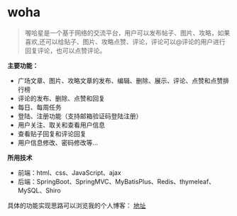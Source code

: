 # woha

> 喔哈星是一个基于网络的交流平台，用户可以发布帖子、图片、攻略，如果喜欢,还可以给贴子、图片、攻略点赞、评论，评论可以@评论的用户进行回复评论，也可以点赞评论。

**主要功能：**

- 广场文章、图片、攻略文章的发布、编辑、删除、展示、评论、点赞和点赞排行榜
- 评论的发布、删除、点赞和回复
- 每日、每周任务
- 登陆、注册功能（支持邮箱验证码登陆注册）
- 用户关注、取关和查看用户信息
- 查看贴子回复和评论回复
- 用户信息修改、密码修改等...

**所用技术**

- 前端：html、css、JavaScript、ajax
- 后端：SpringBoot、SpringMVC、MyBatisPlus、Redis、thymeleaf、MySQL、Shiro

具体的功能实现思路可以浏览我的个人博客： <a href="http://itstarqeem.space/types/33">地址</a> 
